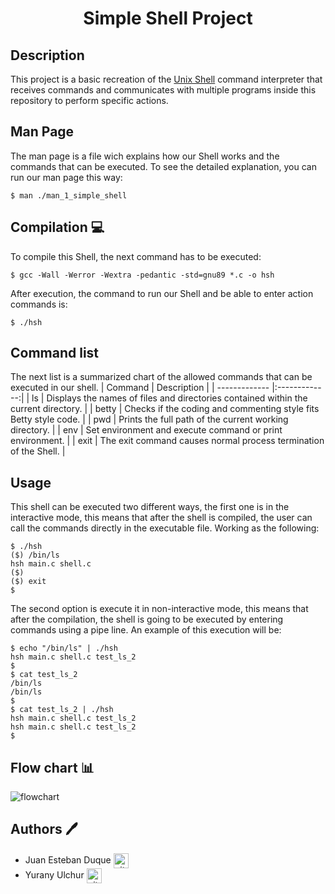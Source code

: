 <div align="center">
    <h1>Simple Shell Project</h1>
</div>

## Description
This project is a basic recreation of the <a href="https://en.wikipedia.org/wiki/Unix_shell" target="_blank">Unix Shell</a> command interpreter that receives commands and communicates with multiple programs inside this repository to perform specific actions.

## Man Page
The man page is a file wich explains how our Shell works and the commands that can be executed. To see the detailed explanation, you can run our man page this way:

	$ man ./man_1_simple_shell


## Compilation 💻

To compile this Shell, the next command has to be executed:

	$ gcc -Wall -Werror -Wextra -pedantic -std=gnu89 *.c -o hsh

After execution, the command to run our Shell and be able to enter action commands is:

	$ ./hsh

## Command list
The next list is a summarized chart of the allowed commands that can be executed in our shell.
| Command  | Description |
| ------------- |:-------------:|
| ls      | Displays the names of files and directories contained within the current directory.    |
| betty      | Checks if the coding and commenting style fits Betty style code.    |
| pwd      | Prints the full path of the current working directory. |
| env      | Set environment and execute command or print environment.    |
| exit      | The exit command causes normal process termination of the Shell.    |

## Usage

This shell can be executed two different ways, the first one is in the interactive mode, this means that after the shell is compiled, the user can call the commands directly in the executable file. Working as the following:

	$ ./hsh
	($) /bin/ls
	hsh main.c shell.c
	($)
	($) exit
	$

The second option is execute it in non-interactive mode, this means that after the compilation, the shell is going to be executed by entering commands using a pipe line. An example of this execution will be:

	$ echo "/bin/ls" | ./hsh
	hsh main.c shell.c test_ls_2
	$
	$ cat test_ls_2
	/bin/ls
	/bin/ls
	$
	$ cat test_ls_2 | ./hsh
	hsh main.c shell.c test_ls_2
	hsh main.c shell.c test_ls_2
	$



## Flow chart 📊
<img src="https://i.imgur.com/6SlivhO.jpeg" alt="flowchart">

## Authors 🖊
* Juan Esteban Duque <a href="https://github.com/Juanesduque1" rel="nofollow"><img align="center" alt="github" src="https://www.vectorlogo.zone/logos/github/github-tile.svg" height="24" /></a>
* Yurany Ulchur <a href="https://github.com/YuranyUlchur" rel="nofollow"><img align="center" alt="github" src="https://www.vectorlogo.zone/logos/github/github-tile.svg" height="24" /></a>
